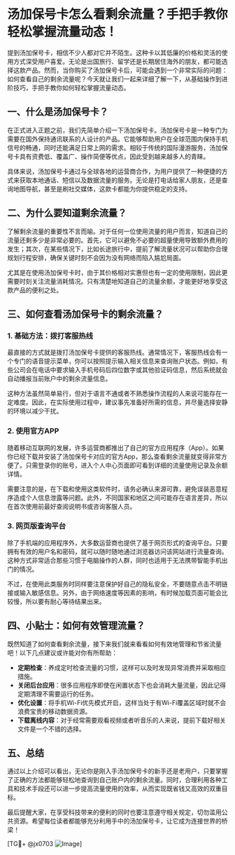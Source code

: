 # 汤加保号卡怎么看剩余流量？手把手教你轻松掌握流量动态！

提到汤加保号卡，相信不少人都对它并不陌生。这种卡以其低廉的价格和灵活的使用方式深受用户喜爱。无论是出国旅行、留学还是长期居住海外的朋友，都可能选择这款产品。然而，当你购买了汤加保号卡后，可能会遇到一个非常实际的问题：如何查看自己的剩余流量呢？今天就让我们一起来详细了解一下，从基础操作到进阶技巧，手把手教你如何轻松掌握流量动态。

## 一、什么是汤加保号卡？

在正式进入正题之前，我们先简单介绍一下汤加保号卡。汤加保号卡是一种专门为需要在国外保持通讯联系的人设计的产品。它能够帮助用户在全球范围内保持手机信号的畅通，同时还能满足日常上网的需求。相较于传统的国际漫游服务，汤加保号卡具有资费低、覆盖广、操作简便等优点，因此受到越来越多人的青睐。

具体来说，汤加保号卡通过与全球各地的运营商合作，为用户提供了一种便捷的方式来获取本地通话、短信以及数据流量的服务。无论是打电话给家人朋友，还是查询地图导航，甚至是刷社交媒体，这款卡都能为你提供稳定的支持。

## 二、为什么要知道剩余流量？

了解剩余流量的重要性不言而喻。对于任何一位使用流量的用户而言，知道自己的流量还剩多少是非常必要的。首先，它可以避免不必要的超量使用导致额外费用的发生；其次，在某些情况下，比如长途旅行中，提前了解流量状况可以帮助你合理规划行程安排，确保关键时刻不会因为没有网络而陷入尴尬局面。

尤其是在使用汤加保号卡时，由于其价格相对实惠但也有一定的使用限制，因此更需要时刻关注流量消耗情况。只有清楚地知道自己的流量余额，才能更好地享受这款产品的便利之处。

## 三、如何查看汤加保号卡的剩余流量？

### 1. 基础方法：拨打客服热线

最直接的方式就是拨打汤加保号卡提供的客服热线。通常情况下，客服热线会有一个专门的语音提示菜单，你可以按照提示输入相关信息来查询账户状态。例如，有些公司会在电话中要求输入手机号码后四位数字或其他验证码信息，然后系统就会自动播报当前账户中的剩余流量信息。

这种方法虽然简单易行，但对于语言不通或者不熟悉操作流程的人来说可能存在一定难度。因此，在实际使用过程中，建议事先准备好所需的信息，并尽量选择安静的环境以减少干扰。

### 2. 使用官方APP

随着移动互联网的发展，许多运营商都推出了自己的官方应用程序（App）。如果你已经下载并安装了汤加保号卡对应的官方App，那么查看剩余流量就变得非常方便了。只需登录你的账号，进入个人中心页面即可看到详细的流量使用记录及余额详情。

需要注意的是，在下载和使用这类软件时，请务必确认来源可靠，避免误装恶意程序造成个人信息泄露等问题。此外，不同国家和地区之间可能存在语言差异，所以在首次使用前最好查阅说明书或咨询客服人员。

### 3. 网页版查询平台

除了手机端的应用程序外，大多数运营商也提供了基于网页形式的查询平台。只要拥有有效的用户名和密码，就可以随时随地通过浏览器访问该网站进行流量查询。这种方式非常适合那些习惯于电脑操作的人群，同时也适用于无法携带智能手机出门的情况。

不过，在使用此类服务时同样要注意保护好自己的隐私安全，不要随意点击不明链接或输入敏感信息。另外，由于网络速度等因素的影响，有时候加载页面可能会比较慢，所以要有耐心等待结果出来。

## 四、小贴士：如何有效管理流量？

既然知道了如何查看剩余流量，接下来我们就来看看如何有效地管理和节省流量吧！以下几点建议或许能对你有所帮助：

- **定期检查**：养成定时检查流量的习惯，这样可以及时发现异常消费并采取相应措施。
- **关闭后台应用**：很多应用程序即使在闲置状态下也会消耗大量流量，因此记得定期清理不需要运行的任务。
- **优化设置**：将手机Wi-Fi优先模式开启，这样当处于有Wi-Fi覆盖区域时就不会浪费宝贵的移动数据资源。
- **下载离线内容**：对于经常需要观看视频或者听音乐的人来说，提前下载好相关文件是一个不错的选择。

## 五、总结

通过以上介绍可以看出，无论你是刚入手汤加保号卡的新手还是老用户，只要掌握了正确的方法都能够轻松地查询到自己账户内的剩余流量。同时，合理利用各种工具和技术手段还可以进一步提高流量使用的效率，从而实现既省钱又高效的双重目标。

最后提醒大家，在享受科技带来的便利的同时也要注意遵守相关规定，切勿滥用公共资源。希望每位读者都能够充分利用手中的汤加保号卡，让它成为连接世界的桥梁！

[TG💪+ @jx0703 ![Image](https://github.com/user-attachments/assets/dbca1d08-cadb-493c-b0ec-ad6f7a83f270)]